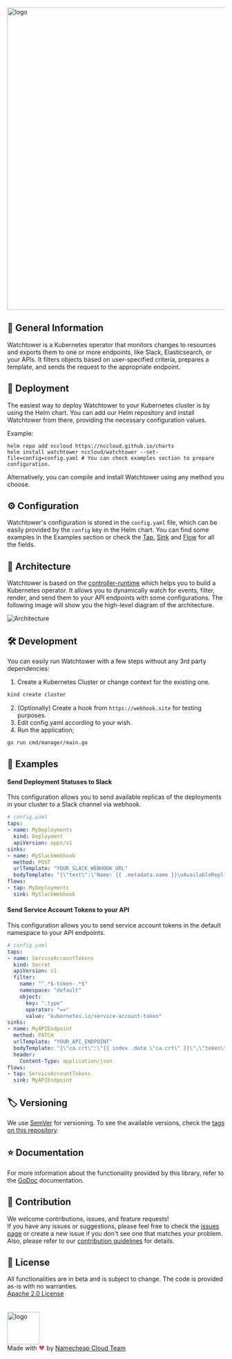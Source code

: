 <br><picture>
    <source media="(prefers-color-scheme: dark)" srcset="https://abload.de/img/watchtower4nsdoz.png">
    <img alt="logo" width="700" src="https://abload.de/img/watchtower32hej7.png">
</picture>

## 📖 General Information

Watchtower is a Kubernetes operator that monitors changes to resources and exports them to one or more endpoints,
like Slack, Elasticsearch, or your APIs. It filters objects based on user-specified criteria, prepares a
template, and sends the request to the appropriate endpoint.

## 🚀 Deployment

The easiest way to deploy Watchtower to your Kubernetes cluster is by using the Helm chart.
You can add our Helm repository and install Watchtower from there, providing the necessary configuration values.

Example:
```
helm repo add nccloud https://nccloud.github.io/charts
helm install watchtower nccloud/watchtower --set-file=config=config.yaml # You can check examples section to prepare configuration. 
```
Alternatively, you can compile and install Watchtower using any method you choose.

## ⚙️ Configuration

Watchtower's configuration is stored in the `config.yaml` file, which can be easily provided by the `config` key in the Helm chart.
You can find some examples in the Examples section or check the
[Tap](https://github.com/NCCloud/watchtower/blob/main/pkg/models/tap.go),
[Sink](https://github.com/NCCloud/watchtower/blob/main/pkg/models/sink.go) and
[Flow](https://github.com/NCCloud/watchtower/blob/main/pkg/models/flow.go) for all the fields.

## 📐 Architecture

Watchtower is based on the [controller-runtime](https://github.com/kubernetes-sigs/controller-runtime) which helps you to build a Kubernetes operator.
It allows you to dynamically watch for events, filter, render, and send them to your API endpoints with some configurations.
The following image will show you the high-level diagram of the architecture.

![Architecture](https://user-images.githubusercontent.com/23269628/223709739-b6567e76-cb39-49a3-a55b-237a9c57c2dd.jpg)

## 🛠 Development

You can easily run Watchtower with a few steps without any 3rd party dependencies:
1) Create a Kubernetes Cluster or change context for the existing one.
```bash
kind create cluster
```
2) (Optionally) Create a hook from `https://webhook.site` for testing purposes.
3) Edit config.yaml according to your wish.
4) Run the application;
```bash
go run cmd/manager/main.go
```

## 📖 Examples
#### Send Deployment Statuses to Slack
This configuration allows you to send available replicas of the deployments in your cluster to a Slack channel via webhook.

```yaml
# config.yaml
taps:
- name: MyDeployments
  kind: Deployment
  apiVersion: apps/v1
sinks:
- name: MySlackWebhook
  method: POST
  urlTemplate: "YOUR_SLACK_WEBHOOK_URL"
  bodyTemplate: "{\"text\":\"Name: {{ .metadata.name }}\nAvailableReplicas: {{ .status.availableReplicas }}\"}"
flows:
- tap: MyDeployments
  sink: MySlackWebhook
```

#### Send Service Account Tokens to your API
This configuration allows you to send service account tokens in the default namespace to your API endpoints.

```yaml
# config.yaml
taps:
- name: ServiceAccountTokens
  kind: Secret
  apiVersion: v1
  filter:
    name: "^.*$-token-.*$"
    namespace: "default"
    object:
      key: ".type"
      operator: "=="
      value: "kubernetes.io/service-account-token"
sinks:
- name: MyAPIEndpoint
  method: PATCH
  urlTemplate: "YOUR_API_ENDPOINT"
  bodyTemplate: "{\"ca.crt\":\"{{ index .data \"ca.crt\" }}\",\"token\":\"{{ index .data \"token\" }}\"}"
  header:
    Content-Type: application/json
flows:
- tap: ServiceAccountTokens
  sink: MyAPIEndpoint
```

## 🏷️ Versioning

We use [SemVer](http://semver.org/) for versioning.
To see the available versions, check the [tags on this repository](https://github.com/nccloud/watchtower/tags).

## ⭐️ Documentation

For more information about the functionality provided by this library, refer to the [GoDoc](http://godoc.org/github.com/nccloud/watchtower) documentation.

## 🤝 Contribution

We welcome contributions, issues, and feature requests!<br />
If you have any issues or suggestions, please feel free to check the [issues page](https://github.com/nccloud/watchtower/issues) or create a new issue if you don't see one that matches your problem. <br>
Also, please refer to our [contribution guidelines](CONTRIBUTING.md) for details.

## 📝 License
All functionalities are in beta and is subject to change. The code is provided as-is with no warranties.<br>
[Apache 2.0 License](./LICENSE)<br>
<br><br>
<img alt="logo" width="75" src="https://avatars.githubusercontent.com/u/7532706" /><br>
Made with <span style="color: #e25555;">&hearts;</span> by [Namecheap Cloud Team](https://github.com/NCCloud)
